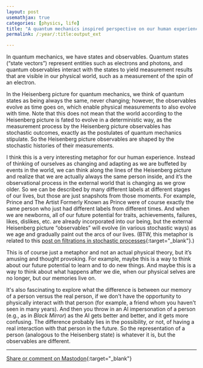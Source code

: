 ```yaml
---
layout: post
usemathjax: true
categories: [physics, life]
title: "A quantum mechanics inspired perspective on our human experience"
permalink: /:year/:title:output_ext

---
```


In quantum mechanics, we have states and observables. Quantum states (“state vectors”) represent entities such as electrons and photons, and quantum observables interact with the states to yield measurement results that are visible in our physical world, such as a measurement of the spin of an electron. 

In the Heisenberg picture for quantum mechanics, we think of quantum states as being always the same, never changing; however, the observables evolve as time goes on, which enable physical measurements to also evolve with time. Note that this does not mean that the world according to the Heisenberg picture is fated to evolve in a deterministic way, as the measurement process by the Heisenberg picture observables has stochastic outcomes, exactly as the postulates of quantum mechanics stipulate. So the Heisenberg picture observables are shaped by the stochastic histories of their measurements.

I think this is a very interesting metaphor for our human experience. Instead of thinking of ourselves as changing and adapting as we are buffeted by events in the world, we can think along the lines of the Heisenberg picture and realize that we are actually always the same person inside, and it’s the observational process in the external world that is changing as we grow older. So we can be described by many different labels at different stages of our lives, but those are just snapshots from those moments. For example, Prince and The Artist Formerly Known as Prince were of course exactly the same person who just had different labels from different times. And when we are newborns, all of our future potential for traits, achievements, failures, likes, dislikes, etc. are already incorporated into our being, but the external Heisenberg picture “observables” will evolve (in various stochastic ways) as we age and gradually paint out the arcs of our lives. (BTW, this metaphor is related to this [post on filtrations in stochastic processes](https://freeenergy.blog/2024/FiltrationIntuition.html){:target="_blank"}.)

This is of course just a metaphor and not an actual physical theory, but it’s amusing and thought provoking. For example, maybe this is a way to think about our future potential to learn and to do new things. And maybe this is a way to think about what happens after we die, when our physical selves are no longer, but our memories live on.

It's also fascinating to explore what the difference is between our memory of a person versus the real person, if we don't have the opportunity to physically interact with that person (for example, a friend whom you haven't seen in many years). And then you throw in an AI impersonation of a person (e.g., as in *Black Mirror*) as the AI gets better and better, and it gets more confusing. The difference probably lies in the possibility, or not, of having a real interaction with that person in the future. So the representation of a person (analogous to the Heisenberg state) is whatever it is, but the observables are different.

---

[Share or comment on Mastodon](https://hachyderm.io/@Sunfishstanford/112355171780517244){:target="_blank"}

